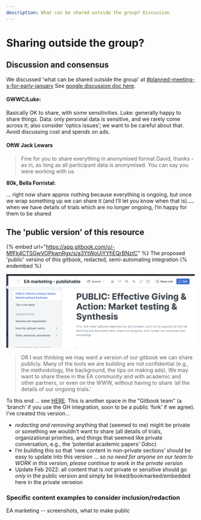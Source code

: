 ```yaml
---
description: What can be shared outside the group? Discussion
---
```


# Sharing outside the group?

## Discussion and consensus

We discussed 'what can be shared outside the group' at [#planned-meeting-s-for-early-january](../../tip-o-the-spear.md#planned-meeting-s-for-early-january "mention") See [google discussion doc here](https://docs.google.com/document/d/1WCvQq7HEHDzJ\_DcvejzM9Y67hFr9UHYaBXVY260Dlj4/edit#heading=h.cg90o34wlpye).

#### GWWC/Luke:

Basically OK to share, with some sensitivities. Luke: generally happy to share things. Data: only personal data is sensitive, and we rarely come across it; also consider ‘optics issues’; we want to be careful about that. Avoid discussing cost and spends on ads.

#### OftW Jack Lewars

> Fine for you to share everything in anonymised format David, thanks - as in, as long as all participant data is anonymised. You can say you were working with us.&#x20;

**80k, Bella Forristal:**

&#x20;… right now share approx nothing because everything is ongoing, but once we wrap something up we can share it (and I’ll let you know when that is).**...** when we have details of trials which are no longer ongoing, I’m happy for them to be shared

## The 'public version' of this resource

{% embed url="https://app.gitbook.com/o/-MfFk4CTSGwVOPkwnRgx/s/a3YtWoUiYYfiEQrBNztC" %}
The proposed 'public' versino of this gitbook, redacted, semi-automating integration
{% endembed %}

![](<../../.gitbook/assets/image (14) (1).png>)

> DR I was thinking we may want a version of our gitbook we can share publicly. Many of the tools we are building are not confidential (e.g., the methodology, the background, the tips on making ads). We may want to share these in the EA community and with academic and other partners, or even on the WWW, without having to share ’all the details of our ongoing trials.'

To this end … see [HERE](https://effective-giving-marketing.gitbook.io/untitled/lZF4xKeC9iVglophCgV8/). This is another space in the "Gitbook team" (a ‘branch’ if you use the GH integration, soon to be a public ‘fork’ if we agree). I’ve created this version...

* _redacting and removing_ anything that (seemed to me) might be private or something we wouldn’t want to share (all details of trials, organizational priorities, and things that seemed like private conversation, e.g., the ‘potential academic papers’ Gdoc)
* I’m building this so that ‘new content in non-private sections’ should be easy to update into this version … _so no need for anyone on our team to WORK in this version, please continue to work in the private version_
* Update Feb 2022: all content that is _not_ private or sensitive should go _only_ in the public version and simply be linked/bookmarked/embedded here in the private verseion

### Specific content examples to consider inclusion/redaction

EA marketing -- screenshots, what to make public



